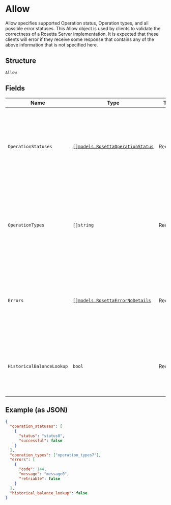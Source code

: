 # Allow

Allow specifies supported Operation status, Operation types, and all possible error statuses. This Allow object is used by clients to validate the correctness of a Rosetta Server implementation. It is expected that these clients will error if they receive some response that contains any of the above information that is not specified here.

## Structure

`Allow`

## Fields

| Name                      | Type                                                                              | Tags     | Description                                                                                                                                                  |
| ------------------------- | --------------------------------------------------------------------------------- | -------- | ------------------------------------------------------------------------------------------------------------------------------------------------------------ |
| `OperationStatuses`       | [`[]models.RosettaOperationStatus`](../../doc/models/rosetta-operation-status.md) | Required | All Operation.Status this implementation supports. Any status that is returned during parsing that is not listed here will cause client validation to error. |
| `OperationTypes`          | `[]string`                                                                        | Required | All Operation.Type this implementation supports. Any type that is returned during parsing that is not listed here will cause client validation to error.     |
| `Errors`                  | [`[]models.RosettaErrorNoDetails`](../../doc/models/rosetta-error-no-details.md)  | Required | All Errors that this implementation could return. Any error that is returned during parsing that is not listed here will cause client validation to error.   |
| `HistoricalBalanceLookup` | `bool`                                                                            | Required | Any Rosetta implementation that supports querying the balance of an account at any height in the past should set this to true.                               |

## Example (as JSON)

```json
{
  "operation_statuses": [
    {
      "status": "status0",
      "successful": false
    }
  ],
  "operation_types": ["operation_types7"],
  "errors": [
    {
      "code": 144,
      "message": "message0",
      "retriable": false
    }
  ],
  "historical_balance_lookup": false
}
```

